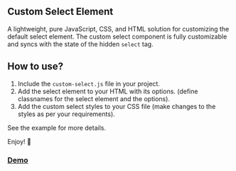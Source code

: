 ## Custom Select Element
A lightweight, pure JavaScript, CSS, and HTML solution for customizing the default select element. The custom select component is fully customizable and syncs with the state of the hidden `select` tag.

## How to use?
1. Include the `custom-select.js` file in your project.
2. Add the select element to your HTML with its options. (define classnames for the select element and the options).
3. Add the custom select styles to your CSS file (make changes to the styles as per your requirements).

See the example for more details.

Enjoy! 🎉

### [Demo](https://muratx10.github.io/custom-select-element/)
